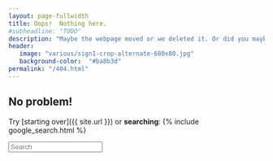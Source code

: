 ```yaml
---
layout: page-fullwidth
title: Oops!  Nothing here.
#subheadline: "TODO"
description: "Maybe the webpage moved or we deleted it. Or did you maybe mistype the URL?"
header:
   image: "various/sign1-crop-alternate-680x80.jpg"
   background-color:  "#ba8b3d"
permalink: "/404.html"
---
```

## No problem!

Try [starting over]({{ site.url }}) or **searching**:
{% include google_search.html %}

<form onsubmit="google_search()" >
  <input type="text" id="google-search" placeholder="Search">
</form>